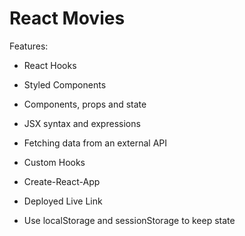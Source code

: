 # React Movies
Features: 

- React Hooks

- Styled Components

- Components, props and state

- JSX syntax and expressions

- Fetching data from an external API

- Custom Hooks

- Create-React-App

- Deployed Live Link


- Use localStorage and sessionStorage to keep state